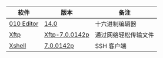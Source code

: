 | 软件                                                         | 版本                                                                                                          | 备注                 |
| ------------------------------------------------------------ | ------------------------------------------------------------------------------------------------------------- | -------------------- |
| [010 Editor](https://www.sweetscape.com/010editor/)          | [14.0](https://github.com/testpatch/APP-Windows/releases/download/010Editor_14.0/010Editor_14.0.7z)           | 十六进制编辑器       |
| [Xftp](https://www.netsarang.com/en/free-for-home-school/)   | [Xftp-7.0.0142p](https://github.com/testpatch/APP-Windows/releases/download/Xftp-7.0.0142p/Xftp-7.0.0142p.7z) | 通过网络轻松传输文件 |
| [Xshell](https://www.netsarang.com/en/free-for-home-school/) | [7.0.0142p](https://github.com/testpatch/APP-Windows/releases/download/Xshell-7.0.0142p/Xshell-7.0.0142p.7z)  | SSH 客户端           |

